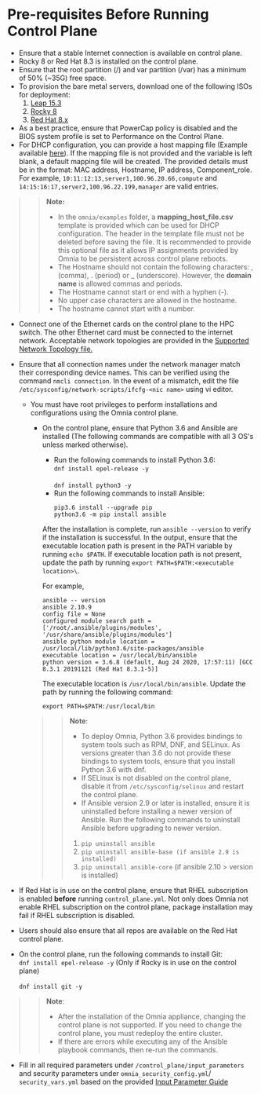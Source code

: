 # Pre-requisites Before Running Control Plane
* Ensure that a stable Internet connection is available on control plane.
* Rocky 8 or Red Hat 8.3 is installed on the control plane.
* Ensure that the root partition (/) and var partition (/var) has a minimum of 50% (~35G) free space. 
* To provision the bare metal servers, download one of the following ISOs for deployment:
    1. [Leap 15.3](https://get.opensuse.org/leap/)
    2. [Rocky 8](https://rockylinux.org/)
    3. [Red Hat 8.x](https://www.redhat.com/en/enterprise-linux-8)
* As a best practice, ensure that PowerCap policy is disabled and the BIOS system profile is set to Performance on the Control Plane.
* For DHCP configuration, you can provide a host mapping file (Example available [here](../../examples/host_mapping_file_os_provisioning.csv)). If the mapping file is not provided and the variable is left blank, a default mapping file will be created. The provided details must be in the format: MAC address, Hostname, IP address, Component_role. For example, `10:11:12:13,server1,100.96.20.66,compute` and  `14:15:16:17,server2,100.96.22.199,manager` are valid entries.  
>> __Note:__  
>>  * In the `omnia/examples` folder, a **mapping_host_file.csv** template is provided which can be used for DHCP configuration. The header in the template file must not be deleted before saving the file. It is recommended to provide this optional file as it allows IP assignments provided by Omnia to be persistent across control plane reboots.  
>>	* The Hostname should not contain the following characters: , (comma), \. (period) or _ (underscore). However, the **domain name** is allowed commas and periods. 
>>	* The Hostname cannot start or end with a hyphen (-).
>>	* No upper case characters are allowed in the hostname.
>>	* The hostname cannot start with a number.
* Connect one of the Ethernet cards on the control plane to the HPC switch. The other Ethernet card must be connected to the internet network. Acceptable network topologies are provided in the [Supported Network Topology file.](../EXAMPLE_SYSTEM_DESIGNS.md)
* Ensure that all connection names under the network manager match their corresponding device names. This can be verified using the command `nmcli connection`. In the event of a mismatch, edit the file `/etc/sysconfig/network-scripts/ifcfg-<nic name>` using vi editor.
  * You must have root privileges to perform installations and configurations using the Omnia control plane.
    * On the control plane, ensure that Python 3.6 and Ansible are installed (The following commands are compatible with all 3 OS's unless marked otherwise).  
        * Run the following commands to install Python 3.6:  
          `dnf install epel-release -y` <br><br> `dnf install python3 -y`
        * Run the following commands to install Ansible:
           ```
           pip3.6 install --upgrade pip
           python3.6 -m pip install ansible
           ```
        After the installation is complete, run `ansible --version` to verify if the installation is successful. In the output, ensure that the executable location path is present in the PATH variable by running `echo $PATH`.
        If executable location path is not present, update the path by running `export PATH=$PATH:<executable location>\`.  
	
        For example,  
        ```
        ansible -- version
        ansible 2.10.9
        config file = None
        configured module search path = ['/root/.ansible/plugins/modules', '/usr/share/ansible/plugins/modules']
        ansible python module location = /usr/local/lib/python3.6/site-packages/ansible
        executable location = /usr/local/bin/ansible
        python version = 3.6.8 (default, Aug 24 2020, 17:57:11) [GCC 8.3.1 20191121 (Red Hat 8.3.1-5)]
        ```
        The executable location is `/usr/local/bin/ansible`. Update the path by running the following command:
        ```
        export PATH=$PATH:/usr/local/bin
        ```  
	
    >>__Note__:
     >> * To deploy Omnia, Python 3.6 provides bindings to system tools such as RPM, DNF, and SELinux. As versions greater than 3.6 do not provide these bindings to system tools, ensure that you install Python 3.6 with dnf.  
     >> * If SELinux is not disabled on the control plane, disable it from `/etc/sysconfig/selinux` and restart the control plane.
     >> * If Ansible version 2.9 or later is installed, ensure it is uninstalled before installing a newer version of Ansible. Run the following commands to uninstall Ansible before upgrading to newer version.
    >> 1. `pip uninstall ansible`
    >> 2. `pip uninstall ansible-base (if ansible 2.9 is installed)`
    >> 3. `pip uninstall ansible-core` (if ansible 2.10 > version is installed)

* If Red Hat is in use on the control plane, ensure that RHEL subscription is enabled **before** running `control_plane.yml`. Not only does Omnia not enable RHEL subscription on the control plane, package installation may fail if RHEL subscription is disabled.
* Users should also ensure that all repos are available on the Red Hat control plane. 
* On the control plane, run the following commands to install Git: <br>
  `dnf install epel-release -y` (Only if Rocky is in use on the control plane) <br><br> `dnf install git -y`

>> **Note**:
>> * After the installation of the Omnia appliance, changing the control plane is not supported. If you need to change the control plane, you must redeploy the entire cluster.
>> * If there are errors while executing any of the Ansible playbook commands, then re-run the commands.  

* Fill in all required parameters under `/control_plane/input_parameters` and security parameters under `omnia_security_config.yml`/ `security_vars.yml` based on the provided [Input Parameter Guide](../Input_Parameter_Guide)
